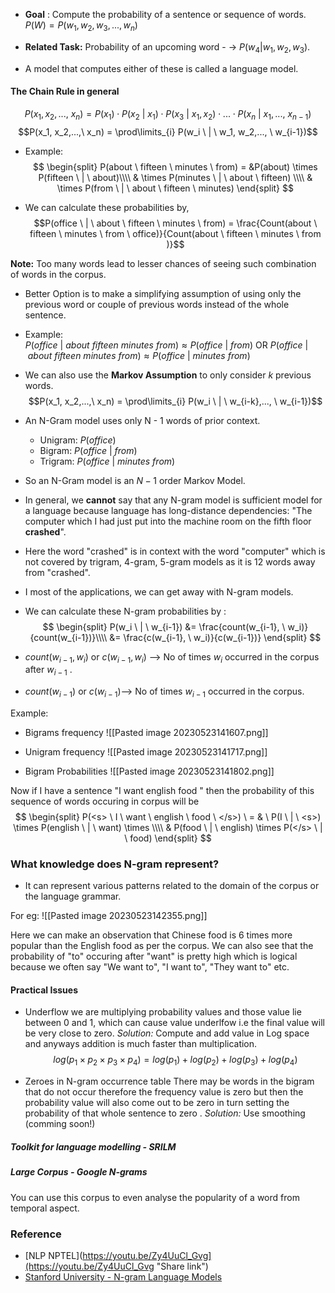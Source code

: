 
-  **Goal** : Compute the probability of a sentence or sequence of words.  $P(W) = P(w_1, w_2, w_3,..., w_n)$
-  **Related Task:**  Probability of an upcoming word - -> $P(w_4 | w_1, w_2, w_3)$.

-   A model that computes either of these is called a language model.

#### The Chain Rule in general
$$P(x_1, x_2,...,\ x_n) = P(x_1)\cdot P(x_2 \ | \ x_1)\cdot P(x_3 \ | \ x_1, x_2) \cdot  ...  \cdot P(x_n \ | \ x_1,..., \ x_{n-1})$$
$$P(x_1, x_2,...,\ x_n) = \prod\limits_{i} P(w_i \ | \ w_1, w_2,..., \ w_{i-1})$$

-  Example:
$$
\begin{split}
P(about \ fifteen \ minutes \ from) = &P(about) \times P(fifteen \ | \ about)\\\\ & \times P(minutes \ | \ about \ fifteen) \\\\ & \times P(from \ | \ about \ fifteen \ minutes)
\end{split}
$$

-  We can calculate these probabilities by,
$$P(office \ | \ about \ fifteen \ minutes \ from) = \frac{Count(about \ fifteen \ minutes \ from \ office)}{Count(about \ fifteen \ minutes \ from )}$$

**Note:**  Too many words lead to lesser chances of seeing such combination of words in the corpus.

-  Better Option is to make a simplifying assumption of using only the previous word or couple of previous words instead of the whole sentence.
-  Example:  
  $P(office \ | \ about \ fifteen \ minutes \ from) \approx P(office \ | \ from)$   OR $P(office \ | \ about \ fifteen \ minutes \ from) \approx P(office \ | \ minutes \ from)$ 

-  We can also use the **Markov Assumption** to only consider  $k$   previous words.
$$P(x_1, x_2,...,\ x_n) = \prod\limits_{i} P(w_i \ | \ w_{i-k},..., \ w_{i-1})$$

-  An N-Gram model uses only N - 1 words of prior context.
	- Unigram:  $P(office)$ 
	- Bigram:  $P(office \ | \ from)$
	- Trigram:  $P(office \ | \ minutes \ from)$
- So an N-Gram model is an  $N - 1$  order Markov Model.

-  In general, we **cannot** say that any N-gram model is sufficient  model for  a  language because language has long-distance dependencies: "The computer which I had just put into the machine room  on the fifth floor **crashed**". 
-  Here the word "crashed" is in context with the word "computer" which is not covered by trigram, 4-gram, 5-gram models as it is 12  words away from "crashed".
- I most of the applications, we can get away with N-gram models.


-  We can calculate these N-gram probabilities by :
  $$
  \begin{split}
  P(w_i \ | \ w_{i-1}) &= \frac{count(w_{i-1}, \ w_i)}{count(w_{i-1})}\\\\
  &= \frac{c(w_{i-1}, \ w_i)}{c(w_{i-1})}
  \end{split}
  $$
  
-  $count(w_{i-1}, w_i)$   or  $c(w_{i-1}, w_i)$ --> No of times  $w_i$  occurred in the corpus after $w_{i-1}$ .
-  $count(w_{i-1})$  or  $c(w_{i-1})$--> No of times  $w_{i-1}$  occurred in the corpus.

Example:
-  Bigrams frequency
![[Pasted image 20230523141607.png]]

-  Unigram frequency
![[Pasted image 20230523141717.png]]

-  Bigram Probabilities
![[Pasted image 20230523141802.png]]

Now if I have a sentence  "I want english food " then the probability of this sequence of words occuring in corpus  will be 
$$
\begin{split}
P(<s> \ I \ want \ english \ food \ </s>) 
\ = & \  P(I \ | \ <s>) \times P(english \ | \ want) \times \\\\
& P(food \ | \ english) \times P(</s> \ | \ food)
\end{split}
$$

### What knowledge does N-gram represent?

-  It can represent various patterns related to the domain of the corpus or the language grammar.
  
  For eg:
  ![[Pasted image 20230523142355.png]] 
  
  Here we can make an observation that Chinese food is 6 times more popular than the English food as per the corpus.  We can also see that  the probability of "to" occuring after "want" is pretty high which is logical because we often say "We want to", "I want to", "They want to" etc.


#### Practical Issues

-  Underflow
  we are multiplying probability values and those value lie between 0 and  1,  which can cause  value underlfow i.e the final value will be very close to zero.
  *Solution:*  Compute and add value in Log space and anyways addition is much faster than multiplication.
  $$log(p_1 \times p_2 \times p_3 \times p_4) = log(p_1) + log(p_2) + log(p_3) +log(p_4)$$

-  Zeroes in  N-gram occurrence table
There may be words in the bigram that do not occur therefore the frequency value is zero but then the probability value will also come out to be zero in turn setting the probability of that whole sentence to  zero .	
*Solution:*  Use smoothing (comming soon!)


##### Toolkit for language modelling - SRILM
##### Large Corpus - Google N-grams
You can use this corpus to even analyse the popularity of a word from temporal aspect.


### Reference
-  [NLP NPTEL](https://youtu.be/Zy4UuCl_Gvg](https://youtu.be/Zy4UuCl_Gvg "Share link")
-  [Stanford University - N-gram Language Models](https://web.stanford.edu/~jurafsky/slp3/3.pdf)



